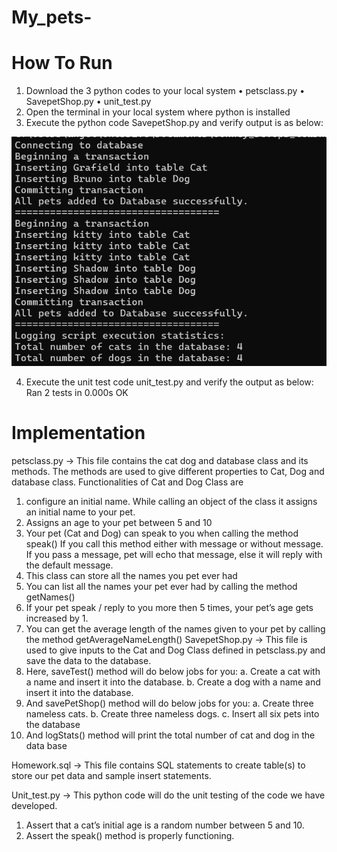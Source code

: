 # My_pets-

# How To Run
1. Download the 3 python codes to your local system
•	petsclass.py
•	SavepetShop.py
•	unit_test.py
2. Open the terminal in your local system where python is installed
3. Execute the python code SavepetShop.py and verify output is as below:
   
![image](https://github.com/j0hncy/My_pets-/blob/main/output.png)

4. Execute the unit test code unit_test.py and verify the output as below:
Ran 2 tests in 0.000s
OK

# Implementation
petsclass.py -> This file contains the cat dog and database class and its methods. The methods are used to give different properties to Cat, Dog and database class. Functionalities of Cat and Dog Class are
1.	configure an initial name. While calling an object of the class it assigns an initial name to your pet.
2.	Assigns an age to your pet between 5 and 10
3.	Your pet (Cat and Dog) can speak to you when calling the method speak()
If you call this method either with message or without message. If you pass a message, pet will echo that message, else it will reply with the default message.
4.	This class can store all the names you pet ever had
5.	You can list all the names your pet ever had by calling the method getNames()
6.	If your pet speak / reply to you more then 5 times, your pet’s age gets increased by 1.
7.	You can get the average length of the names given to your pet by calling the method getAverageNameLength() 
SavepetShop.py -> This file is used to give inputs to the Cat and Dog Class defined in petsclass.py and save the data to the database.
1.	Here, saveTest() method will do below jobs for you:
a.	Create a cat with a name and insert it into the database.
b.	Create a dog with a name and insert it into the database.
2.	And savePetShop() method will do below jobs for you:
a.	Create three nameless cats.
b.	Create three nameless dogs.
c.	Insert all six pets into the database
3.	And logStats() method will print the total number of cat and dog in the data base

Homework.sql -> This file contains SQL statements to create table(s) to store our pet data and sample insert statements.

Unit_test.py -> This python code will do the unit testing of the code we have developed.
1.	Assert that a cat’s initial age is a random number between 5 and 10.
2.	Assert the speak() method is properly functioning.









